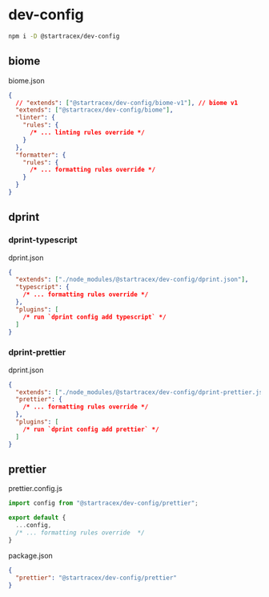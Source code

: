 # dev-config

```sh
npm i -D @startracex/dev-config
```

## biome

biome.json

```json
{
  // "extends": ["@startracex/dev-config/biome-v1"], // biome v1
  "extends": ["@startracex/dev-config/biome"],
  "linter": {
    "rules": {
      /* ... linting rules override */
    }
  },
  "formatter": {
    "rules": {
      /* ... formatting rules override */
    }
  }
}
```

## dprint

### dprint-typescript

dprint.json

```json
{
  "extends": ["./node_modules/@startracex/dev-config/dprint.json"],
  "typescript": {
    /* ... formatting rules override */
  },
  "plugins": [
    /* run `dprint config add typescript` */
  ]
}
```

### dprint-prettier

dprint.json

```json
{
  "extends": ["./node_modules/@startracex/dev-config/dprint-prettier.json"],
  "prettier": {
    /* ... formatting rules override */
  },
  "plugins": [
    /* run `dprint config add prettier` */
  ]
}
```

## prettier

prettier.config.js

```js
import config from "@startracex/dev-config/prettier";

export default {
  ...config,
  /* ... formatting rules override  */
}
```

package.json

```json
{
  "prettier": "@startracex/dev-config/prettier"
}
```

